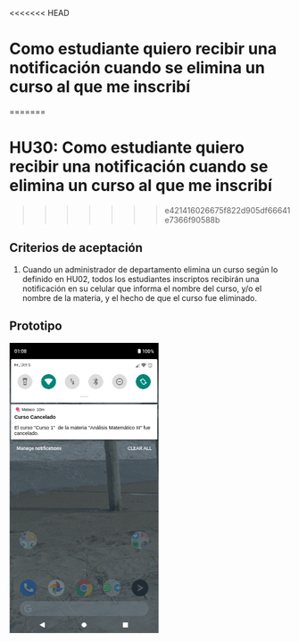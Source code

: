 <<<<<<< HEAD
# Como estudiante quiero recibir una notificación cuando se elimina un curso al que me inscribí
=======
# HU30: Como estudiante quiero recibir una notificación cuando se elimina un curso al que me inscribí
>>>>>>> e421416026675f822d905df66641e7366f90588b

## Criterios de aceptación
1. Cuando un administrador de departamento elimina un curso según lo definido en HU02, todos los estudiantes inscriptos recibirán una notificación en su celular que informa el nombre del curso, y/o el nombre de la materia, y el hecho de que el curso fue eliminado.

## Prototipo
![Menú lateral de navegación](./prototipos/notificaciones_curso_cancelado.png)

